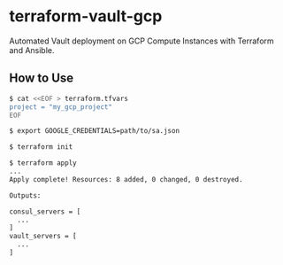 # terraform-vault-gcp
Automated Vault deployment on GCP Compute Instances with Terraform and Ansible.

## How to Use

```bash
$ cat <<EOF > terraform.tfvars
project = "my_gcp_project"
EOF

$ export GOOGLE_CREDENTIALS=path/to/sa.json

$ terraform init

$ terraform apply
...
Apply complete! Resources: 8 added, 0 changed, 0 destroyed.

Outputs:

consul_servers = [
  ...
]
vault_servers = [
  ...
]
```